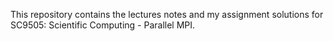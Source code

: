 This repository contains the lectures notes and my assignment solutions for SC9505: Scientific Computing - Parallel MPI. 
